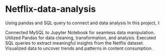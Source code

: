 # Netflix-data-analysis
Using pandas and SQL query to connect and data analysis 
In this project, I:

Connected MySQL to Jupyter Notebook for seamless data manipulation.
Utilized Pandas for data cleaning, transformation, and analysis.
Executed SQL queries to extract meaningful insights from the Netflix dataset.
Visualized data to uncover trends and patterns in content consumption.
